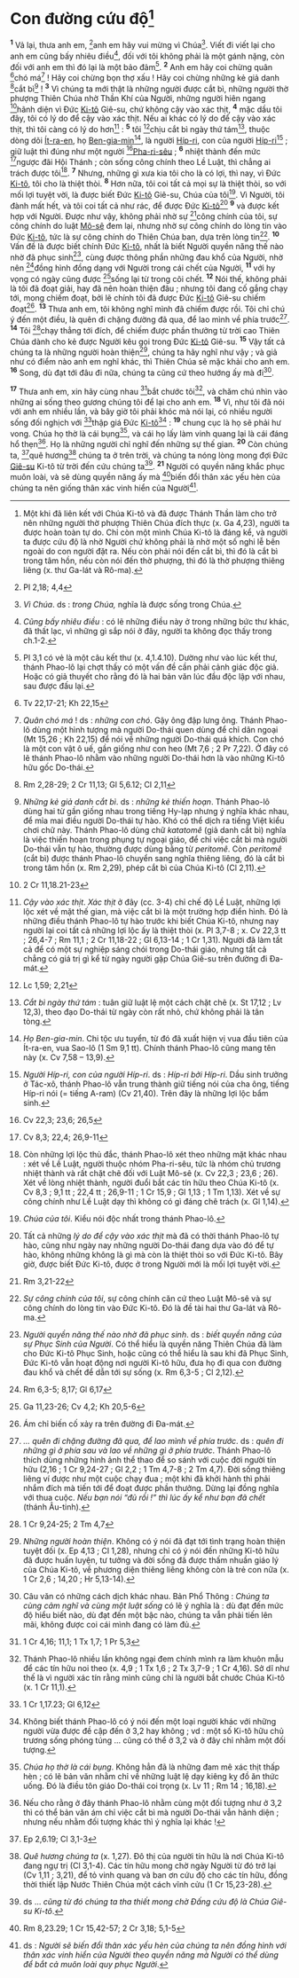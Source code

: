 # Con đường cứu độ[^1]
<sup><b>1</b></sup> Vả lại, thưa anh em, [^1*]anh em hãy vui mừng vì Chúa[^2]. Viết đi viết lại cho anh em cũng bấy nhiêu điều[^3], đối với tôi không phải là một gánh nặng, còn đối với anh em thì đó lại là một bảo đảm[^4]. <sup><b>2</b></sup> Anh em hãy coi chừng quân [^2*]chó má[^5] ! Hãy coi chừng bọn thợ xấu ! Hãy coi chừng những kẻ giả danh [^3*]cắt bì[^6] ! <sup><b>3</b></sup> Vì chúng ta mới thật là những người được cắt bì, những người thờ phượng Thiên Chúa nhờ Thần Khí của Người, những người hiên ngang [^4*]hãnh diện vì Đức [Ki-tô]() Giê-su, chứ không cậy vào xác thịt, <sup><b>4</b></sup> mặc dầu tôi đây, tôi có lý do để cậy vào xác thịt. Nếu ai khác có lý do để cậy vào xác thịt, thì tôi càng có lý do hơn[^7] : <sup><b>5</b></sup> tôi [^5*]chịu cắt bì ngày thứ tám[^8], thuộc dòng dõi [Ít-ra-en](), họ [Ben-gia-min]()[^9], là người [Híp-ri](), con của người [Híp-ri]()[^10] ; giữ luật thì đúng như một người [^6*][Pha-ri-sêu]() ; <sup><b>6</b></sup> nhiệt thành đến mức [^7*]ngược đãi Hội Thánh ; còn sống công chính theo Lề Luật, thì chẳng ai trách được tôi[^11]. <sup><b>7</b></sup> Nhưng, những gì xưa kia tôi cho là có lợi, thì nay, vì Đức [Ki-tô](), tôi cho là thiệt thòi. <sup><b>8</b></sup> Hơn nữa, tôi coi tất cả mọi sự là thiệt thòi, so với mối lợi tuyệt vời, là được biết Đức [Ki-tô]() Giê-su, Chúa của tôi[^12]. Vì Người, tôi đành mất hết, và tôi coi tất cả như rác, để được Đức [Ki-tô]()[^13] <sup><b>9</b></sup> và được kết hợp với Người. Được như vậy, không phải nhờ sự [^8*]công chính của tôi, sự công chính do luật [Mô-sê]() đem lại, nhưng nhờ sự công chính do lòng tin vào Đức [Ki-tô](), tức là sự công chính do Thiên Chúa ban, dựa trên lòng tin[^14]. <sup><b>10</b></sup> Vấn đề là được biết chính Đức [Ki-tô](), nhất là biết Người quyền năng thế nào nhờ đã phục sinh[^15], cùng được thông phần những đau khổ của Người, nhờ nên [^9*]đồng hình đồng dạng với Người trong cái chết của Người, <sup><b>11</b></sup> với hy vọng có ngày cũng được [^10*]sống lại từ trong cõi chết. <sup><b>12</b></sup> Nói thế, không phải là tôi đã đoạt giải, hay đã nên hoàn thiện đâu ; nhưng tôi đang cố gắng chạy tới, mong chiếm đoạt, bởi lẽ chính tôi đã được Đức [Ki-tô]() Giê-su chiếm đoạt[^16]. <sup><b>13</b></sup> Thưa anh em, tôi không nghĩ mình đã chiếm được rồi. Tôi chỉ chú ý đến một điều, là quên đi chặng đường đã qua, để lao mình về phía trước[^17]. <sup><b>14</b></sup> Tôi [^11*]chạy thẳng tới đích, để chiếm được phần thưởng từ trời cao Thiên Chúa dành cho kẻ được Người kêu gọi trong Đức [Ki-tô]() Giê-su. <sup><b>15</b></sup> Vậy tất cả chúng ta là những người hoàn thiện[^18], chúng ta hãy nghĩ như vậy ; và giả như có điểm nào anh em nghĩ khác, thì Thiên Chúa sẽ mặc khải cho anh em. <sup><b>16</b></sup> Song, dù đạt tới đâu đi nữa, chúng ta cũng cứ theo hướng ấy mà đi[^19].

<sup><b>17</b></sup> Thưa anh em, xin hãy cùng nhau [^12*]bắt chước tôi[^20], và chăm chú nhìn vào những ai sống theo gương chúng tôi để lại cho anh em. <sup><b>18</b></sup> Vì, như tôi đã nói với anh em nhiều lần, và bây giờ tôi phải khóc mà nói lại, có nhiều người sống đối nghịch với [^13*]thập giá Đức [Ki-tô]()[^21] : <sup><b>19</b></sup> chung cục là họ sẽ phải hư vong. Chúa họ thờ là cái bụng[^22], và cái họ lấy làm vinh quang lại là cái đáng hổ thẹn[^23]. Họ là những người chỉ nghĩ đến những sự thế gian. <sup><b>20</b></sup> Còn chúng ta, [^14*]quê hương[^24] chúng ta ở trên trời, và chúng ta nóng lòng mong đợi Đức [Giê-su]() Ki-tô từ trời đến cứu chúng ta[^25]. <sup><b>21</b></sup> Người có quyền năng khắc phục muôn loài, và sẽ dùng quyền năng ấy mà [^15*]biến đổi thân xác yếu hèn của chúng ta nên giống thân xác vinh hiển của Người[^26].

[^1]: Một khi đã liên kết với Chúa Ki-tô và đã được Thánh Thần làm cho trở nên những người thờ phượng Thiên Chúa đích thực (x. Ga 4,23), người ta được hoàn toàn tự do. Chỉ còn một mình Chúa Ki-tô là đáng kể, và người ta được cứu độ là nhờ Người chứ không phải là nhờ một số nghi lễ bên ngoài do con người đặt ra. Nếu còn phải nói đến cắt bì, thì đó là cắt bì trong tâm hồn, nếu còn nói đến thờ phượng, thì đó là thờ phượng thiêng liêng (x. thư Ga-lát và Rô-ma).
[^2]: *Vì Chúa*. ds : *trong Chúa,* nghĩa là được sống trong Chúa.
[^3]: *Cũng bấy nhiêu điều* : có lẽ những điều này ở trong những bức thư khác, đã thất lạc, vì những gì sắp nói ở đây, người ta không đọc thấy trong ch.1-2.
[^4]: Pl 3,1 có vẻ là một câu kết thư (x. 4,1.4.10). Dường như vào lúc kết thư, thánh Phao-lô lại chợt thấy có một vấn đề cần phải cảnh giác độc giả. Hoặc có giả thuyết cho rằng đó là hai bản văn lúc đầu độc lập với nhau, sau được đấu lại.
[^5]: *Quân chó má* ! ds : *những con chó*. Gậy ông đập lưng ông. Thánh Phao-lô dùng một hình tượng mà người Do-thái quen dùng để chỉ dân ngoại (Mt 15,26 ; Kh 22,15) để nói về những người Do-thái quá khích. Con chó là một con vật ô uế, gần giống như con heo (Mt 7,6 ; 2 Pr 7,22). Ở đây có lẽ thánh Phao-lô nhằm vào những người Do-thái hơn là vào những Ki-tô hữu gốc Do-thái.
[^6]: *Những kẻ giả danh cắt bì*. ds : *những kẻ thiến hoạn*. Thánh Phao-lô dùng hai từ gần giống nhau trong tiếng Hy-lạp nhưng ý nghĩa khác nhau, để mỉa mai điều người Do-thái tự hào. Khó có thể dịch ra tiếng Việt kiểu chơi chữ này. Thánh Phao-lô dùng chữ *katatomê* (giả danh cắt bì) nghĩa là việc thiến hoạn trong phụng tự ngoại giáo, để chỉ việc cắt bì mà người Do-thái vẫn tự hào, thường được dùng bằng từ *peritomê*. Còn *peritomê* (cắt bì) được thánh Phao-lô chuyển sang nghĩa thiêng liêng, đó là cắt bì trong tâm hồn (x. Rm 2,29), phép cắt bì của Chúa Ki-tô (Cl 2,11).
[^7]: *Cậy vào xác thịt*. *Xác thịt* ở đây (cc. 3-4) chỉ chế độ Lề Luật, những lợi lộc xét về mặt thế gian, mà việc cắt bì là một trường hợp điển hình. Đó là những điều thánh Phao-lô tự hào trước khi biết Chúa Ki-tô, nhưng nay người lại coi tất cả những lợi lộc ấy là thiệt thòi (x. Pl 3,7-8 ; x. Cv 22,3 tt ; 26,4-7 ; Rm 11,1 ; 2 Cr 11,18-22 ; Gl 6,13-14 ; 1 Cr 1,31). Người đã làm tất cả để có một sự nghiệp sáng chói trong Do-thái giáo, nhưng tất cả chẳng có giá trị gì kể từ ngày người gặp Chúa Giê-su trên đường đi Đa-mát.
[^8]: *Cắt bì ngày thứ tám* : tuân giữ luật lệ một cách chặt chẽ (x. St 17,12 ; Lv 12,3), theo đạo Do-thái từ ngày còn rất nhỏ, chứ không phải là tân tòng.
[^9]: *Họ Ben-gia-min*. Chi tộc ưu tuyển, từ đó đã xuất hiện vị vua đầu tiên của Ít-ra-en, vua Sao-lô (1 Sm 9,1 tt). Chính thánh Phao-lô cũng mang tên này (x. Cv 7,58 – 13,9).
[^10]: *Người Híp-ri, con của người Híp-ri*. ds : *Híp-ri bởi Híp-ri*. Dầu sinh trưởng ở Tác-xô, thánh Phao-lô vẫn trung thành giữ tiếng nói của cha ông, tiếng Híp-ri nói (= tiếng A-ram) (Cv 21,40). Trên đây là những lợi lộc bẩm sinh.
[^11]: Còn những lợi lộc thủ đắc, thánh Phao-lô xét theo những mặt khác nhau : xét về Lề Luật, người thuộc nhóm Pha-ri-sêu, tức là nhóm chủ trương nhiệt thành và rất chặt chẽ đối với Luật Mô-sê (x. Cv 22,3 ; 23,6 ; 26). Xét về lòng nhiệt thành, người đuổi bắt các tín hữu theo Chúa Ki-tô (x. Cv 8,3 ; 9,1 tt ; 22,4 tt ; 26,9-11 ; 1 Cr 15,9 ; Gl 1,13 ; 1 Tm 1,13). Xét về sự công chính như Lề Luật dạy thì không có gì đáng chê trách (x. Gl 1,14).
[^12]: *Chúa của tôi*. Kiểu nói độc nhất trong thánh Phao-lô.
[^13]: Tất cả những *lý do để cậy vào xác thịt* mà đã có thời thánh Phao-lô tự hào, cũng như ngày nay những người Do-thái đang dựa vào đó để tự hào, không những không là gì mà còn là thiệt thòi so với Đức Ki-tô. Bây giờ, được biết Đức Ki-tô, được ở trong Người mới là mối lợi tuyệt vời.
[^14]: *Sự công chính của tôi*, sự công chính căn cứ theo Luật Mô-sê và sự công chính do lòng tin vào Đức Ki-tô. Đó là đề tài hai thư Ga-lát và Rô-ma.
[^15]: *Người quyền năng thế nào nhờ đã phục sinh*. ds : *biết quyền năng của sự Phục Sinh của Người*. Có thể hiểu là quyền năng Thiên Chúa đã làm cho Đức Ki-tô Phục Sinh, hoặc cũng có thể hiểu là sau khi đã Phục Sinh, Đức Ki-tô vẫn hoạt động nơi người Ki-tô hữu, đưa họ đi qua con đường đau khổ và chết để dẫn tới sự sống (x. Rm 6,3-5 ; Cl 2,12).
[^16]: Ám chỉ biến cố xảy ra trên đường đi Đa-mát.
[^17]: *... quên đi chặng đường đã qua, để lao mình về phía trước*. ds : *quên đi những gì ở phía sau và lao về những gì ở phía trước*. Thánh Phao-lô thích dùng những hình ảnh thể thao để so sánh với cuộc đời người tín hữu (2,16 ; 1 Cr 9,24-27 ; Gl 2,2 ; 1 Tm 4,7-8 ; 2 Tm 4,7). Đời sống thiêng liêng ví được như một cuộc chạy đua ; một khi đã khởi hành thì phải nhắm đích mà tiến tới để đoạt được phần thưởng. Dừng lại đồng nghĩa với thua cuộc. *Nếu bạn nói “đủ rồi !” thì lúc ấy kể như bạn đã chết* (thánh Âu-tinh).
[^18]: *Những người hoàn thiện*. Không có ý nói đã đạt tới tình trạng hoàn thiện tuyệt đối (x. Ep 4,13 ; Cl 1,28), nhưng chỉ có ý nói đến những Ki-tô hữu đã được huấn luyện, tư tưởng và đời sống đã được thấm nhuần giáo lý của Chúa Ki-tô, về phương diện thiêng liêng không còn là trẻ con nữa (x. 1 Cr 2,6 ; 14,20 ; Hr 5,13-14).
[^19]: Câu văn có những cách dịch khác nhau. Bản Phổ Thông : *Chúng ta cùng cảm nghĩ và cùng một luật sống* có lẽ ý nghĩa là : dù đạt đến mức độ hiểu biết nào, dù đạt đến một bậc nào, chúng ta vẫn phải tiến lên mãi, không được coi cái mình đang có làm đủ.
[^20]: Thánh Phao-lô nhiều lần không ngại đem chính mình ra làm khuôn mẫu để các tín hữu noi theo (x. 4,9 ; 1 Tx 1,6 ; 2 Tx 3,7-9 ; 1 Cr 4,16). Sở dĩ như thế là vì người xác tín rằng mình cũng chỉ là người bắt chước Chúa Ki-tô (x. 1 Cr 11,1).
[^21]: Không biết thánh Phao-lô có ý nói đến một loại người khác với những người vừa được đề cập đến ở 3,2 hay không ; vd : một số Ki-tô hữu chủ trương sống phóng túng ... cũng có thể ở 3,2 và ở đây chỉ nhằm một đối tượng.
[^22]: *Chúa họ thờ là cái bụng*. Không hẳn đã là những đam mê xác thịt thấp hèn ; có lẽ bản văn nhằm chỉ về những luật lệ dạy kiêng kỵ đồ ăn thức uống. Đó là điều tôn giáo Do-thái coi trọng (x. Lv 11 ; Rm 14 ; 16,18).
[^23]: Nếu cho rằng ở đây thánh Phao-lô nhằm cùng một đối tượng như ở 3,2 thì có thể bản văn ám chỉ việc cắt bì mà người Do-thái vẫn hãnh diện ; nhưng nếu nhằm đối tượng khác thì ý nghĩa lại khác !
[^24]: *Quê hương chúng ta* (x. 1,27). Đô thị của người tín hữu là nơi Chúa Ki-tô đang ngự trị (Cl 3,1-4). Các tín hữu mong chờ ngày Người từ đó trở lại (Cv 1,11 ; 3,21), để tỏ vinh quang và ban ơn cứu độ cho các tín hữu, đồng thời thiết lập Nước Thiên Chúa một cách vĩnh cửu (1 Cr 15,23-28).
[^25]: ds ... *cũng từ đó chúng ta tha thiết mong chờ Đấng cứu độ là Chúa Giê-su Ki-tô*.
[^26]: ds : *Người sẽ biến đổi thân xác yếu hèn của chúng ta nên đồng hình với thân xác vinh hiển của Người theo quyền năng mà Người có thể dùng để bắt cả muôn loài quy phục Người*.
[^1*]: Pl 2,18; 4,4
[^2*]: Tv 22,17-21; Kh 22,15
[^3*]: Rm 2,28-29; 2 Cr 11,13; Gl 5,6.12; Cl 2,11
[^4*]: 2 Cr 11,18.21-23
[^5*]: Lc 1,59; 2,21
[^6*]: Cv 22,3; 23,6; 26,5
[^7*]: Cv 8,3; 22,4; 26,9-11
[^8*]: Rm 3,21-22
[^9*]: Rm 6,3-5; 8,17; Gl 6,17
[^10*]: Ga 11,23-26; Cv 4,2; Kh 20,5-6
[^11*]: 1 Cr 9,24-25; 2 Tm 4,7
[^12*]: 1 Cr 4,16; 11,1; 1 Tx 1,7; 1 Pr 5,3
[^13*]: 1 Cr 1,17.23; Gl 6,12
[^14*]: Ep 2,6.19; Cl 3,1-3
[^15*]: Rm 8,23.29; 1 Cr 15,42-57; 2 Cr 3,18; 5,1-5